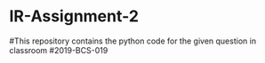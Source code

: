 # IR-Assignment-2
#This repository contains the python code for the given question in classroom
#2019-BCS-019
